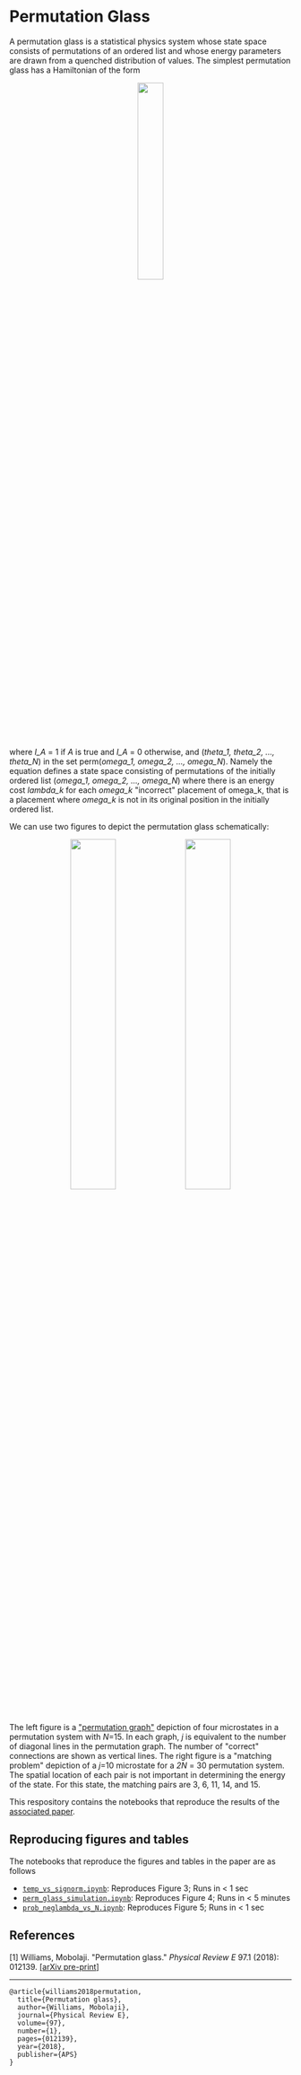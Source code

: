 # Permutation Glass

A permutation glass is a statistical physics system whose state space consists of permutations of an ordered list and whose energy parameters are drawn from a quenched distribution of values. The simplest permutation glass has a Hamiltonian of the form

<p align="center">
<img src = "https://user-images.githubusercontent.com/8810308/113522608-fd638b80-956f-11eb-9f6d-18d583e246c2.png" width = "30%">
  </p>
  
 where _I_A_ = 1 if _A_ is true and _I_A_ = 0 otherwise, and (_theta_1, theta_2, ..., theta_N_) in the set perm(_omega_1, omega_2, ..., omega_N_). Namely the equation defines a state space consisting of permutations of the initially ordered list (_omega_1, omega_2, ..., omega_N_) where there is an energy cost _lambda_k_ for each _omega_k_ "incorrect" placement of omega_k, that is a placement where _omega_k_ is not in its original position in the initially ordered list. 
 
We can use two figures to depict the permutation glass schematically:

<p align="center">
<img align = "center" src = "https://user-images.githubusercontent.com/8810308/113324254-e8bf9300-92e4-11eb-8323-002351b793c7.png" width = "40%" padding = 50px>
  <img align = "center" src = "https://user-images.githubusercontent.com/8810308/113324506-2fad8880-92e5-11eb-971e-29c5a2a34ab9.png" width = "40%" padding = "50px">
</p>

The left figure is a ["permutation graph"](https://en.wikipedia.org/wiki/Permutation_graph) depiction of four microstates in a permutation system with _N_=15. In each graph, _j_ is equivalent to the number of diagonal lines in the permutation graph. The number of "correct" connections are shown as vertical lines. The right figure is a "matching problem" depiction of a _j_=10 microstate for a _2N_ = 30 permutation system. The spatial location of each pair is not important in determining the energy of the state. For this state, the matching pairs are 3, 6, 11, 14, and 15. 
 
 This respository contains the notebooks that reproduce the results of the [associated paper](https://arxiv.org/pdf/1801.03231.pdf).


## Reproducing figures and tables

The notebooks that reproduce the figures and tables in the paper are as follows

- [`temp_vs_signorm.ipynb`](https://nbviewer.jupyter.org/github/mowillia/PermutationGlass/blob/master/temp_vs_sigmanorm.ipynb): Reproduces Figure 3; Runs in < 1 sec
- [`perm_glass_simulation.ipynb`](https://nbviewer.jupyter.org/github/mowillia/PermutationGlass/blob/master/perm_glass_simulation.ipynb): Reproduces Figure 4; Runs in < 5 minutes
- [`prob_neglambda_vs_N.ipynb`](https://nbviewer.jupyter.org/github/mowillia/PermutationGlass/blob/master/prob_neglambda_vs_N.ipynb): Reproduces Figure 5; Runs in < 1 sec


## References
[1] Williams, Mobolaji. "Permutation glass." *Physical Review E* 97.1 (2018): 012139. [[arXiv pre-print]](https://arxiv.org/pdf/1801.03231.pdf)

---
```
@article{williams2018permutation,
  title={Permutation glass},
  author={Williams, Mobolaji},
  journal={Physical Review E},
  volume={97},
  number={1},
  pages={012139},
  year={2018},
  publisher={APS}
}
```
